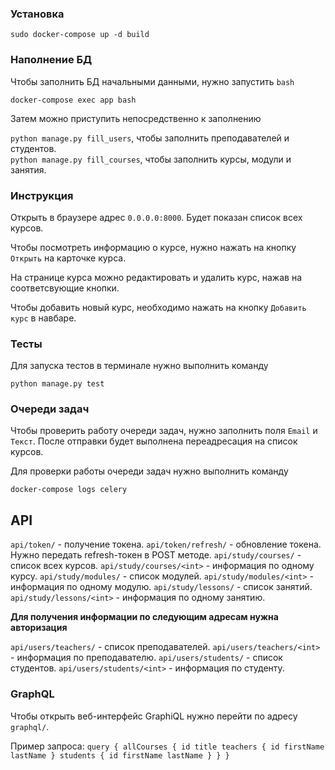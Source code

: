 ### Установка

`sudo docker-compose up -d build`

### Наполнение БД

Чтобы заполнить БД начальными данными, нужно запустить `bash`

`docker-compose exec app bash`

Затем можно приступить непосредственно к заполнению

`python manage.py fill_users`,
 чтобы заполнить преподавателей и студентов.  
 `python manage.py fill_courses`, 
 чтобы заполнить курсы, модули и занятия.
 
### Инструкция
Открыть в браузере адрес `0.0.0.0:8000`. Будет показан список всех курсов.

Чтобы посмотреть информацию о курсе, нужно нажать на кнопку `Открыть` на карточке курса.

На странице курса можно редактировать и удалить курс, нажав на соответсвующие кнопки.

Чтобы добавить новый курс, необходимо нажать на кнопку `Добавить курс` в навбаре.

### Тесты

Для запуска тестов в терминале нужно выполнить команду

`python manage.py test`

### Очереди задач

Чтобы проверить работу очереди задач, нужно заполнить поля `Email` и `Текст`.
После отправки будет выполнена переадресация на список курсов.

Для проверки работы очереди задач нужно выполнить команду

`docker-compose logs celery`

## API

`api/token/` - получение токена.
`api/token/refresh/` - обновление токена. Нужно передать refresh-токен в POST методе.
`api/study/courses/` - список всех курсов.
`api/study/courses/<int>` - информация по одному курсу.
`api/study/modules/` - список модулей.
`api/study/modules/<int>` - информация по одному модулю.
`api/study/lessons/` - список занятий.
`api/study/lessons/<int>` - информация по одному занятию.

**Для получения информации по следующим адресам нужна авторизация**

`api/users/teachers/` - список преподавателей.
`api/users/teachers/<int>` - информация по преподавателю.
`api/users/students/` - список студентов. 
`api/users/students/<int>` - информация по студенту.

### GraphQL

Чтобы открыть веб-интерфейс GraphiQL нужно перейти по адресу `graphql/`.

Пример запроса:
`query {
    allCourses {
      id
      title
      teachers {
        id
        firstName
        lastName
      }
      students {
        id
        firstName
        lastName
      }
    }
}`
